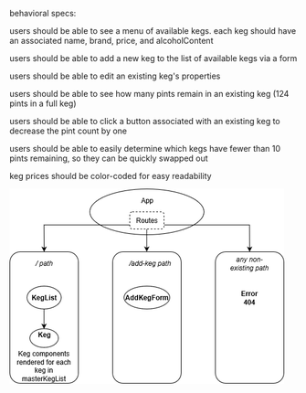 behavioral specs:

users should be able to see a menu of available kegs. each keg should have an associated name, brand, price, and alcoholContent

users should be able to add a new keg to the list of available kegs via a form

users should be able to edit an existing keg's properties

users should be able to see how many pints remain in an existing keg (124 pints in a full keg)

users should be able to click a button associated with an existing keg to decrease the pint count by one

users should be able to easily determine which kegs have fewer than 10 pints remaining, so they can be quickly swapped out

keg prices should be color-coded for easy readability


![Component Structure](./component_structure.png)